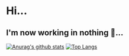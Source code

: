 # Hi... 
## I'm now working in nothing :ocean:... 
[![Anurag's github stats](https://github-readme-stats.vercel.app/api?username=Krasn4ck)](https://github.com/anuraghazra/github-readme-stats)
[![Top Langs](https://github-readme-stats.vercel.app/api/top-langs/?username=Krasn4ck&layout=compact)](https://github.com/anuraghazra/github-readme-stats)
<!--
**Krasn4ck/Krasn4ck** is a ✨ _special_ ✨ repository because its `README.md` (this file) appears on your GitHub profile.

Here are some ideas to get you started:

- 🔭 I’m currently working on ...
- 🌱 I’m currently learning ...
- 👯 I’m looking to collaborate on ...
- 🤔 I’m looking for help with ...
- 💬 Ask me about ...
- 📫 How to reach me: ...
- 😄 Pronouns: ...
- ⚡ Fun fact: ...
-->
